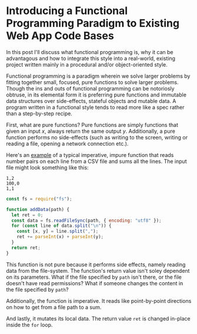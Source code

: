 # Introducing a Functional Programming Paradigm to Existing Web App Code Bases

In this post I'll discuss what functional programming is, why it can be advantagous and how to integrate this style into a real-world, existing project written mainly in a procedural and/or object-oriented style.

Functional programming is a paradigm wherein we solve larger problems by fitting together small, focused, pure functions to solve larger problems. Though the ins and outs of functional programming can be notoriosly obtruse, in its elemental form it is preferring pure functions and immutable data structures over side-effects, stateful objects and mutable data. A program written in a functional style tends to read more like a spec rather than a step-by-step recipe.  

First, what are pure functions? Pure functions are simply functions that given an input *x*, always return the same output *y*. Additionally, a pure function performs no side-effects (such as writing to the screen, writing or reading a file, opening a network connection etc.). 

Here's an [example](src/add-rows-procedural/index.test.js) of a typical imperative, impure function that reads number pairs on each line from a CSV file and sums all the lines. The input file might look something like this:

```
1,2
100,0
1,1
```

```js
const fs = require("fs");

function addData(path) {
  let ret = 0;
  const data = fs.readFileSync(path, { encoding: "utf8" });
  for (const line of data.split("\n")) {
    const [x, y] = line.split(",");
    ret += parseInt(x) + parseInt(y);
  }
  return ret;
}
```

This function is not pure because it performs side effects, namely reading data from the file-system. The function's return value isn't soley dependent on its parameters. What if the file specified by `path` isn't there, or the file doesn't have read permissions? What if someone changes the content in the file specified by `path`?

Additionally, the function is imperative. It reads like point-by-point directions on how to get from a file path to a sum.

And lastly, it mutates its local data. The return value `ret` is changed in-place inside the `for` loop.

